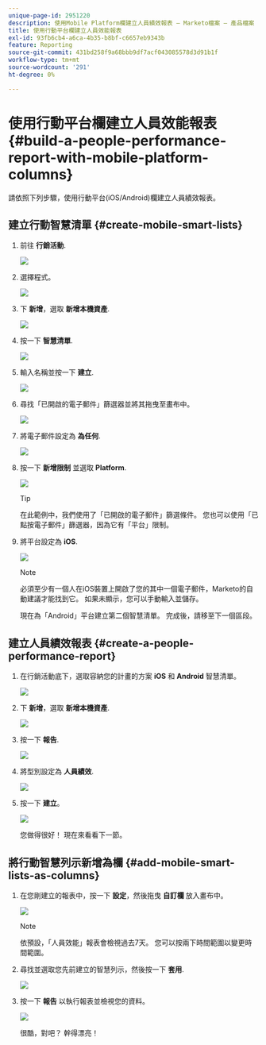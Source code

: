 ```yaml
---
unique-page-id: 2951220
description: 使用Mobile Platform欄建立人員績效報表 — Marketo檔案 — 產品檔案
title: 使用行動平台欄建立人員效能報表
exl-id: 93fb6cb4-a6ca-4b35-b8bf-c6657eb9343b
feature: Reporting
source-git-commit: 431bd258f9a68bbb9df7acf043085578d3d91b1f
workflow-type: tm+mt
source-wordcount: '291'
ht-degree: 0%

---
```


# 使用行動平台欄建立人員效能報表 {#build-a-people-performance-report-with-mobile-platform-columns}

請依照下列步驟，使用行動平台(iOS/Android)欄建立人員績效報表。

## 建立行動智慧清單 {#create-mobile-smart-lists}

1. 前往 **行銷活動**.

   ![](assets/ma.png)

1. 選擇程式。

   ![](assets/two-1.png)

1. 下 **新增**，選取 **新增本機資產**.

   ![](assets/three-1.png)

1. 按一下 **智慧清單**.

   ![](assets/four-1.png)

1. 輸入名稱並按一下 **建立**.

   ![](assets/five-1.png)

1. 尋找「已開啟的電子郵件」篩選器並將其拖曳至畫布中。

   ![](assets/six-1.png)

1. 將電子郵件設定為 **為任何**.

   ![](assets/seven.png)

1. 按一下 **新增限制** 並選取 **Platform**.

   ![](assets/eight.png)

   >[!TIP]
   >
   >在此範例中，我們使用了「已開啟的電子郵件」篩選條件。 您也可以使用「已點按電子郵件」篩選器，因為它有「平台」限制。

1. 將平台設定為 **iOS**.

   ![](assets/nine.png)

   >[!NOTE]
   >
   >必須至少有一個人在iOS裝置上開啟了您的其中一個電子郵件，Marketo的自動建議才能找到它。 如果未顯示，您可以手動輸入並儲存。

   現在為「Android」平台建立第二個智慧清單。 完成後，請移至下一個區段。

## 建立人員績效報表 {#create-a-people-performance-report}

1. 在行銷活動底下，選取容納您的計畫的方案 **iOS** 和 **Android** 智慧清單。

   ![](assets/ten.png)

1. 下 **新增**，選取 **新增本機資產**.

   ![](assets/eleven.png)

1. 按一下 **報告**.

   ![](assets/twelve.png)

1. 將型別設定為 **人員績效**.

   ![](assets/thirteen.png)

1. 按一下 **建立**。

   ![](assets/fourteen.png)

   您做得很好！ 現在來看看下一節。

## 將行動智慧列示新增為欄 {#add-mobile-smart-lists-as-columns}

1. 在您剛建立的報表中，按一下 **設定**，然後拖曳 **自訂欄** 放入畫布中。

   ![](assets/fifteen.png)

   >[!NOTE]
   >
   >依預設，「人員效能」報表會檢視過去7天。 您可以按兩下時間範圍以變更時間範圍。

1. 尋找並選取您先前建立的智慧列示，然後按一下 **套用**.

   ![](assets/sixteen.png)

1. 按一下 **報告** 以執行報表並檢視您的資料。

   ![](assets/seventeen.png)

   很酷，對吧？ 幹得漂亮！
